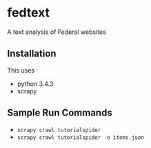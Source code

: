 # fedtext
A text analysis of Federal websites

## Installation

This uses 

* python 3.4.3
* scrapy

## Sample Run Commands
* `scrapy crawl tutorialspider`
* `scrapy crawl tutorialspider -o items.json`
